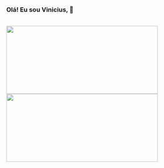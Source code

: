 ###  Olá! Eu sou Vinicius, 👋

<br/>

<div>
  <a href="https://github.com/augvinicius">
  <img height= "180em" width= "400px" src="https://github-readme-stats.vercel.app/api?username=augvinicius&show_icons=true&theme=onedark&count_private=true" /> 
  <img height= "180em" width= "400px" src="https://github-readme-stats.vercel.app/api/top-langs/?username=augvinicius&layout=compact&theme=onedark" />
</div>
